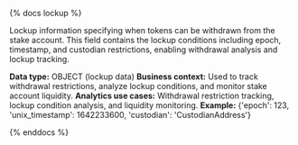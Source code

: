 {% docs lockup %}

Lockup information specifying when tokens can be withdrawn from the stake account. This field contains the lockup conditions including epoch, timestamp, and custodian restrictions, enabling withdrawal analysis and lockup tracking.

**Data type:** OBJECT (lockup data)
**Business context:** Used to track withdrawal restrictions, analyze lockup conditions, and monitor stake account liquidity.
**Analytics use cases:** Withdrawal restriction tracking, lockup condition analysis, and liquidity monitoring.
**Example:** {'epoch': 123, 'unix_timestamp': 1642233600, 'custodian': 'CustodianAddress'}

{% enddocs %} 